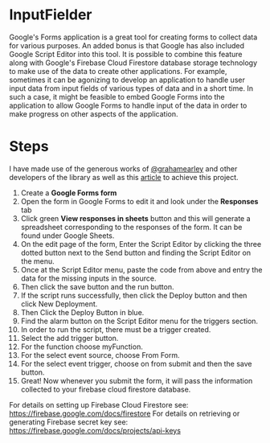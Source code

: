 # InputFielder

Google's Forms application is a great tool for creating forms to collect data for various purposes. An added bonus is that Google has also included Google Script Editor into this tool. It is possible to combine this feature along with Google's Firebase Cloud Firestore database storage technology to make use of the data to create other applications. For example, sometimes it can be agonizing to develop an application to handle user input data from input fields of various types of data and in a short time. In such a case, it might be feasible to embed Google Forms into the application to allow Google Forms to handle input of the data in order to make progress on other aspects of the application.

# Steps

I have made use of the generous works of [@grahamearley]( https://github.com/grahamearley/FirestoreGoogleAppsScript/tree/9ec4ca1c9fb1af9cb4df3ad5dff94762d638aa85 ) and other developers of the library as well as this [article](https://medium.com/club-devbytes/how-to-build-formiqr-leverage-google-form-with-help-of-firebase-cloud-function-to-be-a-complete-55801110b578) to achieve this project.

1. Create a <b>Google Forms form</b>
2. Open the form in Google Forms to edit it and look under the <b> Responses</b> tab
3. Click green <b>View responses in sheets</b> button and this will generate a spreadsheet corresponding to the responses of the form. It can be found under Google Sheets.
4. On the edit page of the form, Enter the Script Editor by clicking the three dotted button next to the Send button and finding the Script Editor on the menu.
5. Once at the Script Editor menu, paste the code from above and entry the data for the missing inputs in the source.
6. Then click the save button and the run button. 
7. If the script runs successfully, then click the Deploy button and then click New Deployment.
8. Then Click the Deploy Button in blue.
9. Find the alarm button on the Script Editor menu for the triggers section.
10. In order to run the script, there must be a trigger created.
11. Select the add trigger button.
12. For the function choose myFunction.
13. For the select event source, choose From Form.
14. For the select event trigger, choose on from submit and then the save button.
15. Great! Now whenever you submit the form, it will pass the information collected to your firebase cloud firestore database.

For details on setting up Firebase Cloud Firestore see: https://firebase.google.com/docs/firestore
For details on retrieving or generating Firebase secret key see: https://firebase.google.com/docs/projects/api-keys
